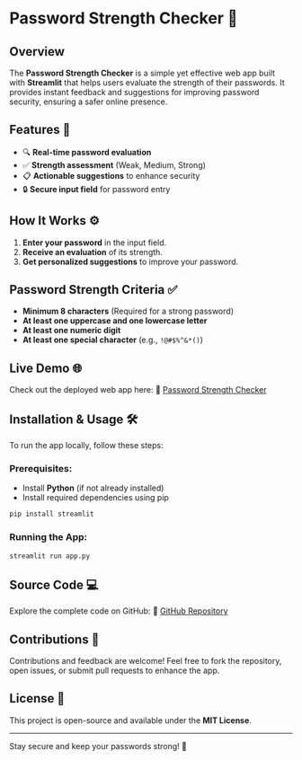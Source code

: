 # Password Strength Checker 🔐

## Overview
The **Password Strength Checker** is a simple yet effective web app built with **Streamlit** that helps users evaluate the strength of their passwords. It provides instant feedback and suggestions for improving password security, ensuring a safer online presence.

## Features 🚀
- 🔍 **Real-time password evaluation**
- ✅ **Strength assessment** (Weak, Medium, Strong)
- 📋 **Actionable suggestions** to enhance security
- 🔒 **Secure input field** for password entry

## How It Works ⚙️
1. **Enter your password** in the input field.
2. **Receive an evaluation** of its strength.
3. **Get personalized suggestions** to improve your password.

## Password Strength Criteria ✅
- **Minimum 8 characters** (Required for a strong password)
- **At least one uppercase and one lowercase letter**
- **At least one numeric digit**
- **At least one special character** (e.g., `!@#$%^&*()`)

## Live Demo 🌐
Check out the deployed web app here:
🔗 [Password Strength Checker](https://mustafayamin-password-strength-checker-app-leuzde.streamlit.app/)

## Installation & Usage 🛠️
To run the app locally, follow these steps:

### Prerequisites:
- Install **Python** (if not already installed)
- Install required dependencies using pip

```sh
pip install streamlit
```

### Running the App:
```sh
streamlit run app.py
```

## Source Code 💻
Explore the complete code on GitHub:
🔗 [GitHub Repository](https://github.com/MustafaYamin/Password-Strength-Check)

## Contributions 🤝
Contributions and feedback are welcome! Feel free to fork the repository, open issues, or submit pull requests to enhance the app.

## License 📜
This project is open-source and available under the **MIT License**.

---

Stay secure and keep your passwords strong! 🔐

